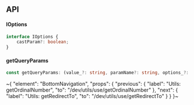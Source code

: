

## API

#### IOptions

```ts
interface IOptions {
    castParam?: boolean;
}
```

#### getQueryParams

```ts
const getQueryParams: (value_?: string, paramName?: string, options_?: IOptions) => object | string | number | boolean | undefined;
```


~{
  "element": "BottomNavigation",
  "props": {
    "previous": {
      "label": "Utils: getOrdinalNumber",
      "to": "/dev/utils/use/getOrdinalNumber"
    },
    "next": {
      "label": "Utils: getRedirectTo",
      "to": "/dev/utils/use/getRedirectTo"
    }
  }
}~
